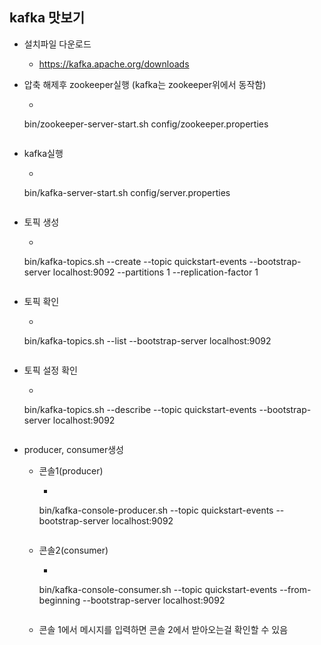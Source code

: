 ## kafka 맛보기

- 설치파일 다운로드

    - https://kafka.apache.org/downloads

- 압축 해제후 zookeeper실행 (kafka는 zookeeper위에서 동작함)

    - ```
    bin/zookeeper-server-start.sh config/zookeeper.properties
    ```

- kafka실행

    - ```
    bin/kafka-server-start.sh config/server.properties
    ```

- 토픽 생성

    - ``` 
    bin/kafka-topics.sh --create --topic quickstart-events --bootstrap-server localhost:9092 --partitions 1 --replication-factor 1
    ```

- 토픽 확인

    - ```
    bin/kafka-topics.sh --list --bootstrap-server localhost:9092
    ```

- 토픽 설정 확인

    - ```
    bin/kafka-topics.sh --describe --topic quickstart-events --bootstrap-server localhost:9092
    ```

- producer, consumer생성

    - 콘솔1(producer)

        - ```
      bin/kafka-console-producer.sh --topic quickstart-events --bootstrap-server localhost:9092
      ```

    - 콘솔2(consumer)

        - ```
      bin/kafka-console-consumer.sh --topic quickstart-events --from-beginning --bootstrap-server localhost:9092
      ```

    - 콘솔 1에서 메시지를 입력하면 콘솔 2에서 받아오는걸 확인할 수 있음